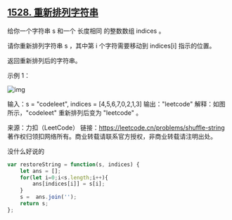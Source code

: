 ## [1528. 重新排列字符串](https://leetcode.cn/problems/shuffle-string/)

给你一个字符串 s 和一个 长度相同 的整数数组 indices 。

请你重新排列字符串 s ，其中第 i 个字符需要移动到 indices[i] 指示的位置。

返回重新排列后的字符串。

 

示例 1：

![img](https://assets.leetcode-cn.com/aliyun-lc-upload/uploads/2020/07/26/q1.jpg)

输入：s = "codeleet", indices = [4,5,6,7,0,2,1,3]
输出："leetcode"
解释：如图所示，"codeleet" 重新排列后变为 "leetcode" 。

来源：力扣（LeetCode）
链接：https://leetcode.cn/problems/shuffle-string
著作权归领扣网络所有。商业转载请联系官方授权，非商业转载请注明出处。

没什么好说的

```js
var restoreString = function(s, indices) {
    let ans = [];
    for(let i=0;i<s.length;i++){
        ans[indices[i]] = s[i];
    }
    s =  ans.join('');
    return s;
};
```

